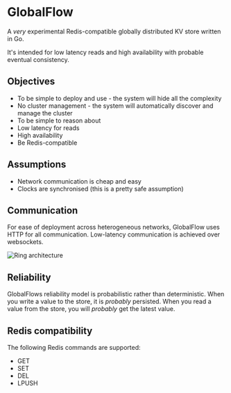 # GlobalFlow

A _very_ experimental Redis-compatible globally distributed KV store written in Go. 

It's intended for low latency reads and high availability with probable eventual consistency.

## Objectives

- To be simple to deploy and use - the system will hide all the complexity
- No cluster management - the system will automatically discover and manage the cluster
- To be simple to reason about
- Low latency for reads
- High availability
- Be Redis-compatible

## Assumptions

- Network communication is cheap and easy
- Clocks are synchronised (this is a pretty safe assumption)

## Communication

For ease of deployment across heterogeneous networks, GlobalFlow uses HTTP for all communication. Low-latency 
communication is achieved over websockets.

![Ring architecture](./ring-architecture.png)

## Reliability

GlobalFlows reliability model is probabilistic rather than deterministic. When you write a value to the store, it
is _probably_ persisted. When you read a value from the store, you will _probably_ get the latest value.

## Redis compatibility

The following Redis commands are supported:

- GET
- SET
- DEL
- LPUSH